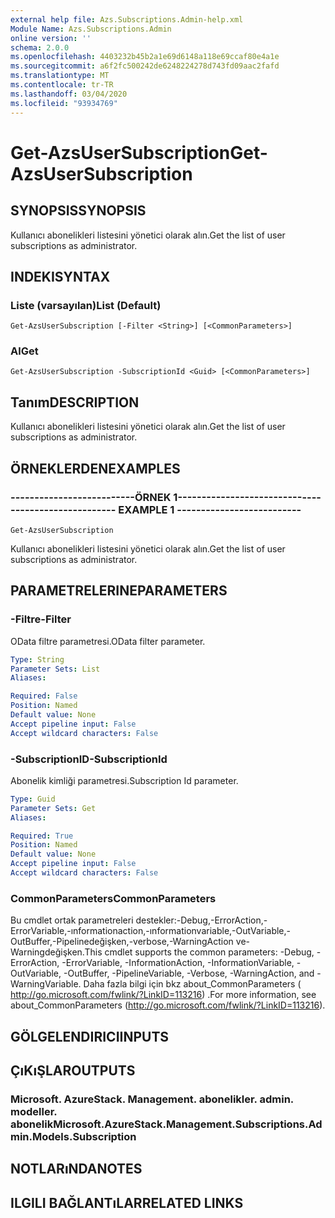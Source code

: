 ```yaml
---
external help file: Azs.Subscriptions.Admin-help.xml
Module Name: Azs.Subscriptions.Admin
online version: ''
schema: 2.0.0
ms.openlocfilehash: 4403232b45b2a1e69d6148a118e69ccaf80e4a1e
ms.sourcegitcommit: a6f2fc500242de6248224278d743fd09aac2fafd
ms.translationtype: MT
ms.contentlocale: tr-TR
ms.lasthandoff: 03/04/2020
ms.locfileid: "93934769"
---
```

# <span data-ttu-id="89947-101">Get-AzsUserSubscription</span><span class="sxs-lookup"><span data-stu-id="89947-101">Get-AzsUserSubscription</span></span>

## <span data-ttu-id="89947-102">SYNOPSIS</span><span class="sxs-lookup"><span data-stu-id="89947-102">SYNOPSIS</span></span>
<span data-ttu-id="89947-103">Kullanıcı abonelikleri listesini yönetici olarak alın.</span><span class="sxs-lookup"><span data-stu-id="89947-103">Get the list of user subscriptions as administrator.</span></span>

## <span data-ttu-id="89947-104">INDEKI</span><span class="sxs-lookup"><span data-stu-id="89947-104">SYNTAX</span></span>

### <span data-ttu-id="89947-105">Liste (varsayılan)</span><span class="sxs-lookup"><span data-stu-id="89947-105">List (Default)</span></span>
```
Get-AzsUserSubscription [-Filter <String>] [<CommonParameters>]
```

### <span data-ttu-id="89947-106">Al</span><span class="sxs-lookup"><span data-stu-id="89947-106">Get</span></span>
```
Get-AzsUserSubscription -SubscriptionId <Guid> [<CommonParameters>]
```

## <span data-ttu-id="89947-107">Tanım</span><span class="sxs-lookup"><span data-stu-id="89947-107">DESCRIPTION</span></span>
<span data-ttu-id="89947-108">Kullanıcı abonelikleri listesini yönetici olarak alın.</span><span class="sxs-lookup"><span data-stu-id="89947-108">Get the list of user subscriptions as administrator.</span></span>

## <span data-ttu-id="89947-109">ÖRNEKLERDEN</span><span class="sxs-lookup"><span data-stu-id="89947-109">EXAMPLES</span></span>

### <span data-ttu-id="89947-110">--------------------------ÖRNEK 1--------------------------</span><span class="sxs-lookup"><span data-stu-id="89947-110">-------------------------- EXAMPLE 1 --------------------------</span></span>
```
Get-AzsUserSubscription
```

<span data-ttu-id="89947-111">Kullanıcı abonelikleri listesini yönetici olarak alın.</span><span class="sxs-lookup"><span data-stu-id="89947-111">Get the list of user subscriptions as administrator.</span></span>

## <span data-ttu-id="89947-112">PARAMETRELERINE</span><span class="sxs-lookup"><span data-stu-id="89947-112">PARAMETERS</span></span>

### <span data-ttu-id="89947-113">-Filtre</span><span class="sxs-lookup"><span data-stu-id="89947-113">-Filter</span></span>
<span data-ttu-id="89947-114">OData filtre parametresi.</span><span class="sxs-lookup"><span data-stu-id="89947-114">OData filter parameter.</span></span>

```yaml
Type: String
Parameter Sets: List
Aliases: 

Required: False
Position: Named
Default value: None
Accept pipeline input: False
Accept wildcard characters: False
```

### <span data-ttu-id="89947-115">-SubscriptionID</span><span class="sxs-lookup"><span data-stu-id="89947-115">-SubscriptionId</span></span>
<span data-ttu-id="89947-116">Abonelik kimliği parametresi.</span><span class="sxs-lookup"><span data-stu-id="89947-116">Subscription Id parameter.</span></span>

```yaml
Type: Guid
Parameter Sets: Get
Aliases: 

Required: True
Position: Named
Default value: None
Accept pipeline input: False
Accept wildcard characters: False
```

### <span data-ttu-id="89947-117">CommonParameters</span><span class="sxs-lookup"><span data-stu-id="89947-117">CommonParameters</span></span>
<span data-ttu-id="89947-118">Bu cmdlet ortak parametreleri destekler:-Debug,-ErrorAction,-ErrorVariable,-ınformationaction,-ınformationvariable,-OutVariable,-OutBuffer,-Pipelinedeğişken,-verbose,-WarningAction ve-Warningdeğişken.</span><span class="sxs-lookup"><span data-stu-id="89947-118">This cmdlet supports the common parameters: -Debug, -ErrorAction, -ErrorVariable, -InformationAction, -InformationVariable, -OutVariable, -OutBuffer, -PipelineVariable, -Verbose, -WarningAction, and -WarningVariable.</span></span> <span data-ttu-id="89947-119">Daha fazla bilgi için bkz about_CommonParameters ( http://go.microsoft.com/fwlink/?LinkID=113216) .</span><span class="sxs-lookup"><span data-stu-id="89947-119">For more information, see about_CommonParameters (http://go.microsoft.com/fwlink/?LinkID=113216).</span></span>

## <span data-ttu-id="89947-120">GÖLGELENDIRICI</span><span class="sxs-lookup"><span data-stu-id="89947-120">INPUTS</span></span>

## <span data-ttu-id="89947-121">ÇıKıŞLAR</span><span class="sxs-lookup"><span data-stu-id="89947-121">OUTPUTS</span></span>

### <span data-ttu-id="89947-122">Microsoft. AzureStack. Management. abonelikler. admin. modeller. abonelik</span><span class="sxs-lookup"><span data-stu-id="89947-122">Microsoft.AzureStack.Management.Subscriptions.Admin.Models.Subscription</span></span>

## <span data-ttu-id="89947-123">NOTLARıNDA</span><span class="sxs-lookup"><span data-stu-id="89947-123">NOTES</span></span>

## <span data-ttu-id="89947-124">ILGILI BAĞLANTıLAR</span><span class="sxs-lookup"><span data-stu-id="89947-124">RELATED LINKS</span></span>

